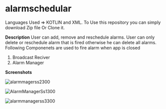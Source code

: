 # alarmschedular
Languages Used => KOTLIN and XML.
To Use this repository you can simply download Zip file Or Clone it.

**Description**
User can add, remove and reschedule alarms. User can only delete or reschedule alarm that is fired otherwise he can delete all alarms.
Following Componenets are used to fire alarm when app is closed
1. Broadcast Reciver
2. Alarm Manager


**Screenshots**

![alarmmagerss2300](https://github.com/haseebsadaqat/alarmschedular/assets/48862033/b5157d35-008e-4248-90af-06dc96c6b6be)



![AlarmManagerSs1300](https://github.com/haseebsadaqat/alarmschedular/assets/48862033/37c2dc62-bf2c-4244-889d-2b0570f012fd)




![alarmmanagerss3300](https://github.com/haseebsadaqat/alarmschedular/assets/48862033/ef7da002-f4c5-4336-81af-092f86386a3e)







